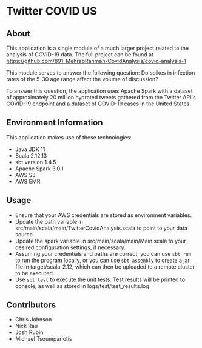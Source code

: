 # Twitter COVID US
## About
This application is a single module of a much larger project related to the analysis of COVID-19 data. The full project can be found at https://github.com/891-MehrabRahman-CovidAnalysis/covid-analysis-1

This module serves to answer the following question:
Do spikes in infection rates of the 5-30 age range affect the volume of discussion?

To answer this question, the application uses Apache Spark with a dataset of approximately 20 million hydrated tweets gathered from the Twitter API's COVID-19 endpoint and a dataset of COVID-19 cases in the United States.

## Environment Information
This application makes use of these technologies:
* Java JDK 11
* Scala 2.12.13
* sbt version 1.4.5
* Apache Spark 3.0.1
* AWS S3
* AWS EMR

## Usage
* Ensure that your AWS credentials are stored as environment variables.
* Update the path variable in src/main/scala/main/TwitterCovidAnalysis.scala to point to your data source.
* Update the spark variable in src/main/scala/main/Main.scala to your desired configuration settings, if necessary.
* Assuming your credentials and paths are correct, you can use `sbt run` to run the program locally, or you can use `sbt assembly` to create a jar file in target/scala-2.12, which can then be uploaded to a remote cluster to be executed.
* Use `sbt test` to execute the unit tests.  Test results will be printed to console, as well as stored in logs/test/test_results.log

## Contributors
* Chris Johnson
* Nick Rau
* Josh Rubin
* Michael Tsoumpariotis